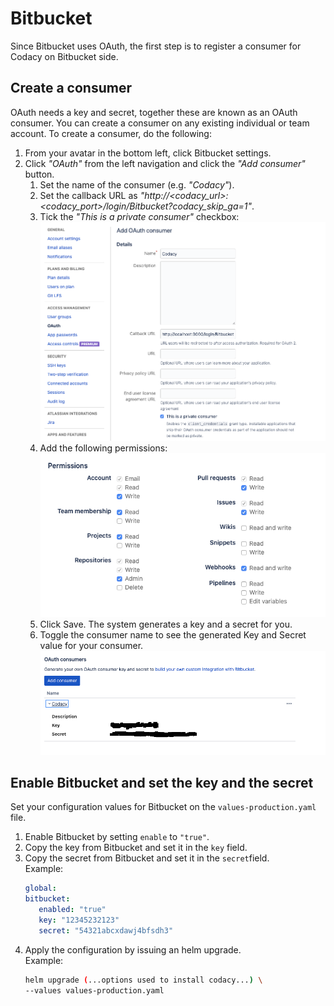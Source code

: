 # Bitbucket

Since Bitbucket uses OAuth, the first step is to register a consumer for Codacy on Bitbucket side.

## Create a consumer
OAuth needs a key and secret, together these are known as an OAuth consumer. You can create a consumer on any existing individual or team account. To create a consumer, do the following:

  1. From your avatar in the bottom left, click Bitbucket settings.
  1. Click *"OAuth"* from the left navigation and click the *"Add consumer"* button.  
     1. Set the name of the consumer (e.g. *"Codacy"*).
     1. Set the callback URL as *"http://<codacy_url>:<codacy_port>/login/Bitbucket?codacy_skip_ga=1"*.
     1. Tick the *"This is a private consumer"* checkbox:
        ![Bitbucket Consumer Configuration](./images/bitbucket-consumer-configuration.png)
     1. Add the following permissions: 
     ![Bitbucket Consumer Permissions](./images/bitbucket-consumer-permissions.png)
     1. Click Save. 
        The system generates a key and a secret for you.
     1. Toggle the consumer name to see the generated Key and Secret value for your consumer.
     ![Bitbucket Consumer Key and Secret](./images/bitbucket-consumer-key-and-secret.png)

## Enable Bitbucket and set the key and the secret
Set your configuration values for Bitbucket on the `values-production.yaml` file.

1. Enable Bitbucket by setting `enable` to `"true"`.
1. Copy the key from Bitbucket and set it in the `key` field.
1. Copy the secret from Bitbucket and set it in the `secret`field.  
   Example:
   ```yaml
   global:
   bitbucket:
      enabled: "true"
      key: "12345232123"
      secret: "54321abcxdawj4bfsdh3"
   ```
 1. Apply the configuration by issuing an helm upgrade.  
    Example:
    ```bash
    helm upgrade (...options used to install codacy...) \
    --values values-production.yaml
    ```